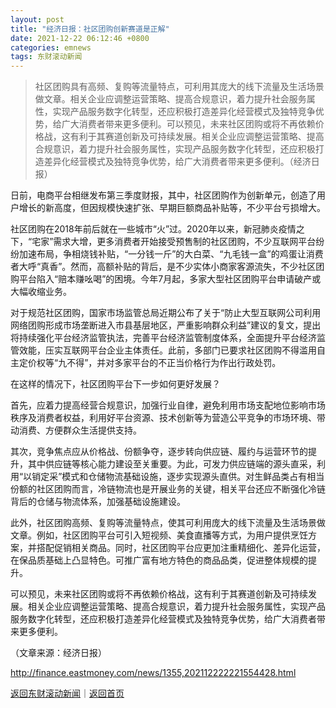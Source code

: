 ```yaml
---
layout: post
title: "经济日报：社区团购创新赛道是正解"
date: 2021-12-22 06:12:46 +0800
categories: emnews
tags: 东财滚动新闻
---
```

> 社区团购具有高频、复购等流量特点，可利用其庞大的线下流量及生活场景做文章。相关企业应调整运营策略、提高合规意识，着力提升社会服务属性，实现产品服务数字化转型，还应积极打造差异化经营模式及独特竞争优势，给广大消费者带来更多便利。可以预见，未来社区团购或将不再依赖价格战，这有利于其赛道创新及可持续发展。相关企业应调整运营策略、提高合规意识，着力提升社会服务属性，实现产品服务数字化转型，还应积极打造差异化经营模式及独特竞争优势，给广大消费者带来更多便利。（经济日报）

<p>日前，电商平台相继发布第三季度财报，其中，社区团购作为创新单元，创造了用户增长的新高度，但因规模快速扩张、早期巨额商品补贴等，不少平台亏损增大。</p><p>社区团购在2018年前后就在一些城市“火”过。2020年以来，新冠肺炎疫情之下，“宅家”需求大增，更多消费者开始接受预售制的社区团购，不少互联网平台纷纷加速布局，争相烧钱补贴，“一分钱一斤”的大白菜、“九毛钱一盒”的鸡蛋让消费者大呼“真香”。然而，高额补贴的背后，是不少实体小商家客源流失，不少社区团购平台陷入“赔本赚吆喝”的困境。今年7月起，多家大型社区团购平台申请破产或大幅收缩业务。</p><p>对于规范社区团购，国家市场监管总局近期公布了关于“防止大型互联网公司利用网络团购形成市场垄断进入市县基层地区，严重影响群众利益”建议的复文，提出将持续强化平台经济监管执法，完善平台经济监管制度体系，全面提升平台经济监管效能，压实互联网平台企业主体责任。此前，多部门已要求社区团购不得滥用自主定价权等“九不得”，并对多家平台的不正当价格行为作出行政处罚。</p><p>在这样的情况下，社区团购平台下一步如何更好发展？</p><p>首先，应着力提高经营合规意识，加强行业自律，避免利用市场支配地位影响市场秩序及消费者权益，利用好平台资源、技术创新等为营造公平竞争的市场环境、带动消费、方便群众生活提供支持。</p><p>其次，竞争焦点应从价格战、份额争夺，逐步转向供应链、履约与运营环节的提升，其中供应链等核心能力建设至关重要。为此，可发力供应链端的源头直采，利用“以销定采”模式和仓储物流基础设施，逐步实现源头直供。对生鲜品类占有相当份额的社区团购而言，冷链物流也是开展业务的关键，相关平台还应不断强化冷链背后的仓储与物流体系，加强基础设施建设。</p><p>此外，社区团购高频、复购等流量特点，使其可利用庞大的线下流量及生活场景做文章。例如，社区团购平台可引入短视频、美食直播等方式，为用户提供烹饪方案，并搭配促销相关商品。同时，社区团购平台应更加注重精细化、差异化运营，在保品质基础上凸显特色。可推广富有地方特色的商品品类，促进整体规模的提升。</p><p>可以预见，未来社区团购或将不再依赖价格战，这有利于其赛道创新及可持续发展。相关企业应调整运营策略、提高合规意识，着力提升社会服务属性，实现产品服务数字化转型，还应积极打造差异化经营模式及独特竞争优势，给广大消费者带来更多便利。</p><p class="em_media">（文章来源：经济日报）</p>

<http://finance.eastmoney.com/news/1355,202112222221554428.html>

[返回东财滚动新闻](//finews.withounder.com/emnews/)｜[返回首页](//finews.withounder.com/)